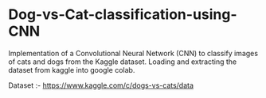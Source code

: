 # Dog-vs-Cat-classification-using-CNN
Implementation of a Convolutional Neural Network (CNN) to classify images of cats and dogs from the Kaggle dataset.
Loading and extracting the dataset from kaggle into google colab.

Dataset :- https://www.kaggle.com/c/dogs-vs-cats/data
